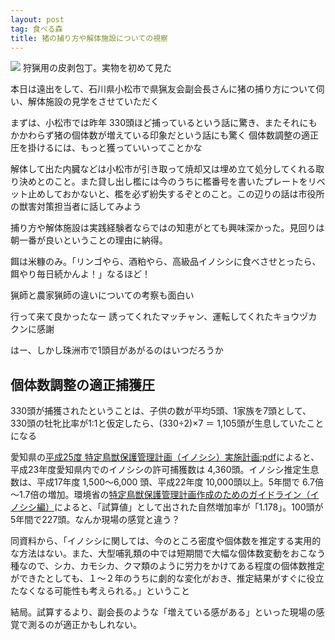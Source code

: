 ```yaml
---
layout: post
tag: 食べる森
title: 猪の捕り方や解体施設についての視察
---
```

<img src="http://farm8.staticflickr.com/7381/11188241426_0d0d407f69.jpg">
狩猟用の皮剥包丁。実物を初めて見た


本日は遠出をして、石川県小松市で県猟友会副会長さんに猪の捕り方について伺い、解体施設の見学をさせていただく


まずは、小松市では昨年 330頭ほど捕っているという話に驚き、またそれにもかかわらず猪の個体数が増えている印象だという話にも驚く
個体数調整の適正圧を掛けるには、もっと獲っていいってことかな


解体して出た内臓などは小松市が引き取って焼却又は埋め立て処分してくれる取り決めとのこと。また貸し出し檻には今のうちに檻番号を書いたプレートをリベット止めしておかないと、檻を必ず紛失するぞとのこと。この辺りの話は市役所の獣害対策担当者に話してみよう


捕り方や解体施設は実践経験者ならではの知恵がとても興味深かった。見回りは朝一番が良いということの理由に納得。


餌は米糠のみ。「リンゴやら、酒粕やら、高級品イノシシに食べさせとったら、餌やり毎日続かんよ！」なるほど！


猟師と農家猟師の違いについての考察も面白い


行って来て良かったなー
誘ってくれたマッチャン、運転してくれたキョウヅカクンに感謝


はー、しかし珠洲市で1頭目があがるのはいつだろうか


## 個体数調整の適正捕獲圧
330頭が捕獲されたということは、子供の数が平均5頭、1家族を7頭として、330頭の牡牝比率が1:1と仮定したら、(330÷2)×7 ＝ 1,105頭が生息していたことになる

愛知県の<a href="http://www.town.toei.aichi.jp/basic/information/07_keizai/pdf/choujuugai/h25inosisi.pdf" target="_blank">平成25度 特定鳥獣保護管理計画（イノシシ）実施計画:pdf</a>によると、平成23年度愛知県内でのイノシシの許可捕獲数は 4,360頭。イノシシ推定生息数は、平成17年度 1,500～6,000 頭、平成22年度 10,000頭以上。5年間で 6.7倍～1.7倍の増加。環境省の<a href="http://www.env.go.jp/nature/choju/plan/plan3-2a/index.html" target="_blank">特定鳥獣保護管理計画作成のためのガイドライン（イノシシ編）</a>によると、「試算値」として出された自然増加率が「1.178」。100頭が5年間で227頭。なんか現場の感覚と違う？

同資料から、「イノシシに関しては、今のところ密度や個体数を推定する実用的な方法はない。また、大型哺乳類の中では短期間で大幅な個体数変動をおこなう種なので、シカ、カモシカ、クマ類のように労力をかけてある程度の個体数推定ができたとしても、１～２年のうちに劇的な変化がおき、推定結果がすぐに役立たなくなる可能性も考えられる。」ということ


結局。試算するより、副会長のような「増えている感がある」といった現場の感覚で測るのが適正かもしれない。




　      